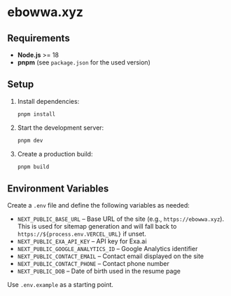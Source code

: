 # ebowwa.xyz

## Requirements
- **Node.js** >= 18
- **pnpm** (see `package.json` for the used version)

## Setup
1. Install dependencies:
   ```bash
   pnpm install
   ```
2. Start the development server:
   ```bash
   pnpm dev
   ```
3. Create a production build:
   ```bash
   pnpm build
   ```

## Environment Variables
Create a `.env` file and define the following variables as needed:

- `NEXT_PUBLIC_BASE_URL` – Base URL of the site (e.g., `https://ebowwa.xyz`). This is used for sitemap generation and will fall back to `https://${process.env.VERCEL_URL}` if unset.
- `NEXT_PUBLIC_EXA_API_KEY` – API key for Exa.ai
- `NEXT_PUBLIC_GOOGLE_ANALYTICS_ID` – Google Analytics identifier
- `NEXT_PUBLIC_CONTACT_EMAIL` – Contact email displayed on the site
- `NEXT_PUBLIC_CONTACT_PHONE` – Contact phone number
- `NEXT_PUBLIC_DOB` – Date of birth used in the resume page

Use `.env.example` as a starting point.